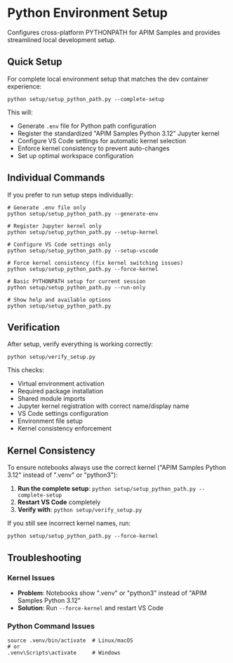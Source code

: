 # Python Environment Setup

Configures cross-platform PYTHONPATH for APIM Samples and provides streamlined local development setup.

## Quick Setup

For complete local environment setup that matches the dev container experience:

```shell
python setup/setup_python_path.py --complete-setup
```

This will:
- Generate `.env` file for Python path configuration
- Register the standardized "APIM Samples Python 3.12" Jupyter kernel
- Configure VS Code settings for automatic kernel selection
- Enforce kernel consistency to prevent auto-changes
- Set up optimal workspace configuration

## Individual Commands

If you prefer to run setup steps individually:

```shell
# Generate .env file only
python setup/setup_python_path.py --generate-env

# Register Jupyter kernel only
python setup/setup_python_path.py --setup-kernel

# Configure VS Code settings only
python setup/setup_python_path.py --setup-vscode

# Force kernel consistency (fix kernel switching issues)
python setup/setup_python_path.py --force-kernel

# Basic PYTHONPATH setup for current session
python setup/setup_python_path.py --run-only

# Show help and available options
python setup/setup_python_path.py
```

## Verification

After setup, verify everything is working correctly:

```shell
python setup/verify_setup.py
```

This checks:
- Virtual environment activation
- Required package installation
- Shared module imports
- Jupyter kernel registration with correct name/display name
- VS Code settings configuration
- Environment file setup
- Kernel consistency enforcement

## Kernel Consistency

To ensure notebooks always use the correct kernel ("APIM Samples Python 3.12" instead of ".venv" or "python3"):

1. **Run the complete setup**: `python setup/setup_python_path.py --complete-setup`
2. **Restart VS Code** completely
3. **Verify with**: `python setup/verify_setup.py`

If you still see incorrect kernel names, run:
```shell
python setup/setup_python_path.py --force-kernel
```

## Troubleshooting

### Kernel Issues
- **Problem**: Notebooks show ".venv" or "python3" instead of "APIM Samples Python 3.12"
- **Solution**: Run `--force-kernel` and restart VS Code

### Python Command Issues

```shell
source .venv/bin/activate  # Linux/macOS
# or
.venv\Scripts\activate     # Windows
```
